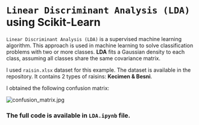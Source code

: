 # `Linear Discriminant Analysis (LDA)` using Scikit-Learn

`Linear Discriminant Analysis (LDA)` is a supervised machine learning algorithm. This approach is used in machine learning to solve classification problems with two or more classes. __LDA__ fits a Gaussian density to each class, assuming all classes share the same covariance matrix.

I used `raisin.xlsx` dataset for this example. The dataset is available in the repository. It contains 2 types of raisins: __Kecimen & Besni__.

I obtained the following confusion matrix:

![confusion_matrix.jpg](https://github.com/randomaccess2023/MG2023/blob/main/Video%2072/confusion_matrix.jpg "confusion_matrix.jpg")

### The full code is available in `LDA.ipynb` file.
